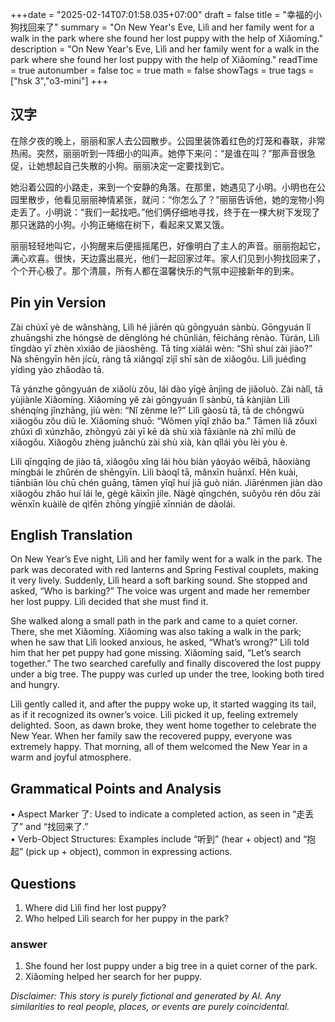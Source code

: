 +++date = "2025-02-14T07:01:58.035+07:00"
draft = false
title = "幸福的小狗找回来了"
summary = "On New Year's Eve, Lìlì and her family went for a walk in the park where she found her lost puppy with the help of Xiǎomíng."
description = "On New Year's Eve, Lìlì and her family went for a walk in the park where she found her lost puppy with the help of Xiǎomíng."
readTime = true
autonumber = false
toc = true
math = false
showTags = true
tags = ["hsk 3","o3-mini"]
+++

## 汉字

在除夕夜的晚上，丽丽和家人去公园散步。公园里装饰着红色的灯笼和春联，非常热闹。突然，丽丽听到一阵细小的叫声。她停下来问：“是谁在叫？”那声音很急促，让她想起自己失散的小狗。丽丽决定一定要找到它。

她沿着公园的小路走，来到一个安静的角落。在那里，她遇见了小明。小明也在公园里散步，他看见丽丽神情紧张，就问：“你怎么了？”丽丽告诉他，她的宠物小狗走丢了。小明说：“我们一起找吧。”他们俩仔细地寻找，终于在一棵大树下发现了那只迷路的小狗。小狗正蜷缩在树下，看起来又累又饿。

丽丽轻轻地叫它，小狗醒来后便摇摇尾巴，好像明白了主人的声音。丽丽抱起它，满心欢喜。很快，天边露出晨光，他们一起回家过年。家人们见到小狗找回来了，个个开心极了。那个清晨，所有人都在温馨快乐的气氛中迎接新年的到来。

## Pin yin Version

Zài chúxī yè de wǎnshàng, Lìlì hé jiārén qù gōngyuán sànbù. Gōngyuán lǐ zhuāngshì zhe hóngsè de dēnglóng hé chūnlián, fēicháng rènào. Túrán, Lìlì tīngdào yī zhèn xìxiǎo de jiàoshēng. Tā tíng xiàlái wèn: “Shì shuí zài jiào?” Nà shēngyīn hěn jícù, ràng tā xiǎngqǐ zìjǐ shī sàn de xiǎogǒu. Lìlì juédìng yídìng yào zhǎodào tā.

Tā yánzhe gōngyuán de xiǎolù zǒu, lái dào yīgè ānjìng de jiǎoluò. Zài nàlǐ, tā yùjiànle Xiǎomíng. Xiǎomíng yě zài gōngyuán lǐ sànbù, tā kànjiàn Lìlì shénqíng jǐnzhāng, jiù wèn: “Nǐ zěnme le?” Lìlì gàosù tā, tā de chǒngwù xiǎogǒu zǒu diū le. Xiǎomíng shuō: “Wǒmen yīqǐ zhǎo ba.” Tāmen liǎ zǒuxi zhǔxì dì xúnzhǎo, zhōngyú zài yī kē dà shù xià fāxiànle nà zhī mílù de xiǎogǒu. Xiǎogǒu zhèng juǎnchù zài shù xià, kàn qǐlái yòu lèi yòu è.

Lìlì qīngqīng de jiào tā, xiǎogǒu xǐng lái hòu biàn yáoyáo wěibā, hǎoxiàng míngbái le zhǔrén de shēngyīn. Lìlì bàoqǐ tā, mǎnxīn huānxǐ. Hěn kuài, tiānbiān lòu chū chén guāng, tāmen yīqǐ huí jiā guò nián. Jiārénmen jiàn dào xiǎogǒu zhǎo huí lái le, gègè kāixīn jíle. Nàgè qīngchén, suǒyǒu rén dōu zài wēnxīn kuàilè de qìfēn zhōng yíngjiē xīnnián de dàolái.

## English Translation

On New Year’s Eve night, Lìlì and her family went for a walk in the park. The park was decorated with red lanterns and Spring Festival couplets, making it very lively. Suddenly, Lìlì heard a soft barking sound. She stopped and asked, “Who is barking?” The voice was urgent and made her remember her lost puppy. Lìlì decided that she must find it.

She walked along a small path in the park and came to a quiet corner. There, she met Xiǎomíng. Xiǎomíng was also taking a walk in the park; when he saw that Lìlì looked anxious, he asked, “What’s wrong?” Lìlì told him that her pet puppy had gone missing. Xiǎomíng said, “Let’s search together.” The two searched carefully and finally discovered the lost puppy under a big tree. The puppy was curled up under the tree, looking both tired and hungry.

Lìlì gently called it, and after the puppy woke up, it started wagging its tail, as if it recognized its owner’s voice. Lìlì picked it up, feeling extremely delighted. Soon, as dawn broke, they went home together to celebrate the New Year. When her family saw the recovered puppy, everyone was extremely happy. That morning, all of them welcomed the New Year in a warm and joyful atmosphere.

## Grammatical Points and Analysis 

• Aspect Marker 了: Used to indicate a completed action, as seen in “走丢了” and “找回来了.”  
• Verb-Object Structures: Examples include “听到” (hear + object) and “抱起” (pick up + object), common in expressing actions.  

## Questions

1. Where did Lìlì find her lost puppy?  
2. Who helped Lìlì search for her puppy in the park?  

### answer

1. She found her lost puppy under a big tree in a quiet corner of the park.  
2. Xiǎomíng helped her search for her puppy.

*Disclaimer: This story is purely fictional and generated by AI. Any similarities to real people, places, or events are purely coincidental.*
